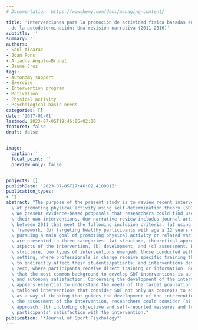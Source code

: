 ```yaml
---
# Documentation: https://wowchemy.com/docs/managing-content/

title: 'Intervenciones para la promoción de actividad física basadas en la teoría
  de la autodeterminación: Una revisión narrativa (2011-2016)'
subtitle: ''
summary: ''
authors:
- Saul Alcaraz
- Joan Pons
- Ariadna Angulo—Brunet
- Jaume Cruz
tags:
- Autonomy support
- Exercise
- Intervention program
- Motivation
- Physical activity
- Psychological basic needs
categories: []
date: '2017-01-01'
lastmod: 2023-07-05T19:46:05+02:00
featured: false
draft: false


image:
  caption: ''
  focal_point: ''
  preview_only: false


projects: []
publishDate: '2023-07-05T17:46:02.410901Z'
publication_types:
- '2'
abstract: "The purpose of the present study is to review recent interventions aimed\
  \ at promoting physical activity using self-determination theory (SDT) framework.\
  \ We present evidence-based proposals that researchers could find useful to develop\
  \ their own interventions. Our narrative review includes journal articles published\
  \ between 2011 that meet the following inclusion criteria: (a) using SDT as reference\
  \ framework, (b) targeting healthy participants with age ≥ 12 years old, and (c)\
  \ pursuing a main goal of promoting physical activity or related variables. Results\
  \ are presented in three categories: (a) structure, theoretical approach and general\
  \ aspects of the intervention, (b) development, and (c) assessment. Regarding the\
  \ structure, two types of interventions emerged: those conducted within an existing\
  \ setting, where professionals in charge receive specific training that is expected\
  \ to indirectly affect their students/patients; and interventions developed from\
  \ zero, where participants receive direct training or information. Results showed\
  \ that the most common background to develop SDT interventions is autonomy support\
  \ and autonomy satisfaction. Concerning the development of the intervention, it\
  \ appears essential to understand the needs of the target population and to develop\
  \ tailored interventions that consider SDT not only as concepts to explain but also\
  \ as a way of thinking that guides the development of the interventions. Regarding\
  \ the assessment of the intervention, researchers could consider (a) using mixed-methods\
  \ approach, (b) including objective and self-reported measures and (c) measuring\
  \ participants' satisfaction with the intervention."
publication: '*Journal of Sport Psychology*'
---
```

